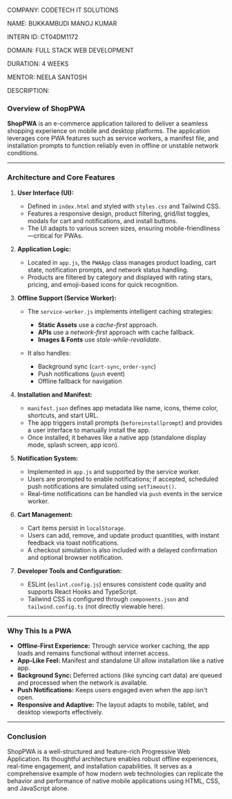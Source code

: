 COMPANY: CODETECH IT SOLUTIONS

NAME: BUKKAMBUDI MANOJ KUMAR

INTERN ID: CT04DM1172

DOMAIN: FULL STACK WEB DEVELOPMENT

DURATION: 4 WEEKS

MENTOR: NEELA SANTOSH

DESCRIPTION:

### **Overview of ShopPWA**

**ShopPWA** is an e-commerce application tailored to deliver a seamless shopping experience on mobile and desktop platforms. The application leverages core PWA features such as service workers, a manifest file, and installation prompts to function reliably even in offline or unstable network conditions.

---

### **Architecture and Core Features**

1. **User Interface (UI):**

   * Defined in `index.html` and styled with `styles.css` and Tailwind CSS.
   * Features a responsive design, product filtering, grid/list toggles, modals for cart and notifications, and install buttons.
   * The UI adapts to various screen sizes, ensuring mobile-friendliness—critical for PWAs.

2. **Application Logic:**

   * Located in `app.js`, the `PWAApp` class manages product loading, cart state, notification prompts, and network status handling.
   * Products are filtered by category and displayed with rating stars, pricing, and emoji-based icons for quick recognition.

3. **Offline Support (Service Worker):**

   * The `service-worker.js` implements intelligent caching strategies:

     * **Static Assets** use a *cache-first* approach.
     * **APIs** use a *network-first* approach with cache fallback.
     * **Images & Fonts** use *stale-while-revalidate*.
   * It also handles:

     * Background sync (`cart-sync`, `order-sync`)
     * Push notifications (`push` event)
     * Offline fallback for navigation

4. **Installation and Manifest:**

   * `manifest.json` defines app metadata like name, icons, theme color, shortcuts, and start URL.
   * The app triggers install prompts (`beforeinstallprompt`) and provides a user interface to manually install the app.
   * Once installed, it behaves like a native app (standalone display mode, splash screen, app icon).

5. **Notification System:**

   * Implemented in `app.js` and supported by the service worker.
   * Users are prompted to enable notifications; if accepted, scheduled push notifications are simulated using `setTimeout()`.
   * Real-time notifications can be handled via `push` events in the service worker.

6. **Cart Management:**

   * Cart items persist in `localStorage`.
   * Users can add, remove, and update product quantities, with instant feedback via toast notifications.
   * A checkout simulation is also included with a delayed confirmation and optional browser notification.

7. **Developer Tools and Configuration:**

   * ESLint (`eslint.config.js`) ensures consistent code quality and supports React Hooks and TypeScript.
   * Tailwind CSS is configured through `components.json` and `tailwind.config.ts` (not directly viewable here).

---

### **Why This Is a PWA**

* **Offline-First Experience:** Through service worker caching, the app loads and remains functional without internet access.
* **App-Like Feel:** Manifest and standalone UI allow installation like a native app.
* **Background Sync:** Deferred actions (like syncing cart data) are queued and processed when the network is available.
* **Push Notifications:** Keeps users engaged even when the app isn't open.
* **Responsive and Adaptive:** The layout adapts to mobile, tablet, and desktop viewports effectively.

---

### **Conclusion**

ShopPWA is a well-structured and feature-rich Progressive Web Application. Its thoughtful architecture enables robust offline experiences, real-time engagement, and installation capabilities. It serves as a comprehensive example of how modern web technologies can replicate the behavior and performance of native mobile applications using HTML, CSS, and JavaScript alone.



